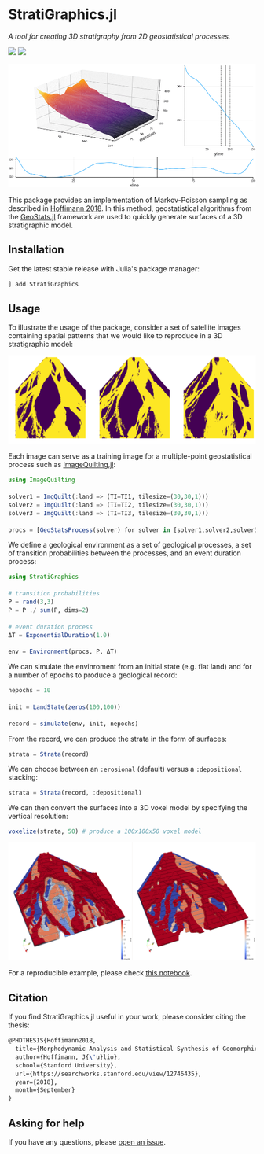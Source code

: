# StratiGraphics.jl

*A tool for creating 3D stratigraphy from 2D geostatistical processes.*

[![][build-img]][build-url] [![][codecov-img]][codecov-url]

![StratiGraphics Animation](docs/stratigraphics.gif)

This package provides an implementation of Markov-Poisson sampling as described
in [Hoffimann 2018](https://searchworks.stanford.edu/view/12746435). In this method,
geostatistical algorithms from the [GeoStats.jl](https://github.com/JuliaEarth/GeoStats.jl)
framework are used to quickly generate surfaces of a 3D stratigraphic model.

## Installation

Get the latest stable release with Julia's package manager:

```julia
] add StratiGraphics
```

## Usage

To illustrate the usage of the package, consider a set of satellite images containing
spatial patterns that we would like to reproduce in a 3D stratigraphic model:

![Flow Images](docs/flowimages.png)

Each image can serve as a training image for a multiple-point geostatistical process
such as [ImageQuilting.jl](https://github.com/JuliaEarth/ImageQuilting.jl):

```julia
using ImageQuilting

solver1 = ImgQuilt(:land => (TI=TI1, tilesize=(30,30,1)))
solver2 = ImgQuilt(:land => (TI=TI2, tilesize=(30,30,1)))
solver3 = ImgQuilt(:land => (TI=TI3, tilesize=(30,30,1)))

procs = [GeoStatsProcess(solver) for solver in [solver1,solver2,solver3]]
```

We define a geological environment as a set of geological processes, a set of transition
probabilities between the processes, and an event duration process:

```julia
using StratiGraphics

# transition probabilities
P = rand(3,3)
P = P ./ sum(P, dims=2)

# event duration process
ΔT = ExponentialDuration(1.0)

env = Environment(procs, P, ΔT)
```

We can simulate the envinroment from an initial state (e.g. flat land) and for a number of
epochs to produce a geological record:

```julia
nepochs = 10

init = LandState(zeros(100,100))

record = simulate(env, init, nepochs)
```

From the record, we can produce the strata in the form of surfaces:

```julia
strata = Strata(record)
```

We can choose between an `:erosional` (default) versus a `:depositional` stacking:

```julia
strata = Strata(record, :depositional)
```

We can then convert the surfaces into a 3D voxel model by specifying the vertical resolution:

```julia
voxelize(strata, 50) # produce a 100x100x50 voxel model
```

![Voxelized Models](docs/voxelmodel.png)

For a reproducible example, please check [this notebook](https://nbviewer.jupyter.org/github/JuliaEarth/StratiGraphics.jl/blob/master/docs/Usage.ipynb).

## Citation

If you find StratiGraphics.jl useful in your work, please consider citing the thesis:

```latex
@PHDTHESIS{Hoffimann2018,
  title={Morphodynamic Analysis and Statistical Synthesis of Geomorphic Data},
  author={Hoffimann, J{\'u}lio},
  school={Stanford University},
  url={https://searchworks.stanford.edu/view/12746435},
  year={2018},
  month={September}
}
```

## Asking for help

If you have any questions, please [open an issue](https://github.com/JuliaEarth/StratiGraphics.jl/issues).

[build-img]: https://img.shields.io/github/workflow/status/JuliaEarth/StratiGraphics.jl/CI?style=flat-square
[build-url]: https://github.com/JuliaEarth/StratiGraphics.jl/actions

[codecov-img]: https://codecov.io/gh/JuliaEarth/StratiGraphics.jl/branch/master/graph/badge.svg
[codecov-url]: https://codecov.io/gh/JuliaEarth/StratiGraphics.jl
